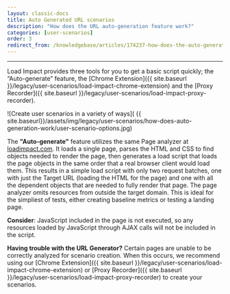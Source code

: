 ```yaml
---
layout: classic-docs
title: Auto Generated URL scenarios
description: "How does the URL auto-generation feature work?"
categories: [user-scenarios]
order: 3
redirect_from: /knowledgebase/articles/174237-how-does-the-auto-generate-feature-work
---
```


***

Load Impact provides three tools for you to get a basic script quickly; the “Auto-generate” feature, the [Chrome Extension]({{ site.baseurl }}/legacy/user-scenarios/load-impact-chrome-extension) and the [Proxy Recorder]({{ site.baseurl }}/legacy/user-scenarios/load-impact-proxy-recorder).

![Create user scenarios in a variety of ways]( {{ site.baseurl}}/assets/img/legacy/user-scenarios/how-does-auto-generation-work/user-scenario-options.jpg)

The **"Auto-generate"** feature utilizes the same Page analyzer at [loadimpact.com](https://www.loadimpact.com/). It loads a single page, parses the HTML and CSS to find objects needed to render the page, then generates a load script that loads the page objects in the same order that a real browser client would load them. This results in a simple load script with only two request batches, one with just the Target URL (loading the HTML for the page) and one with all the dependent objects that are needed to fully render that page. The page analyzer omits resources from outside the target domain. This is ideal for the simpliest of tests, either creating baseline metrics or testing a landing page.


**Consider**:  JavaScript included in the page is not executed, so any resources loaded by JavaScript through AJAX calls will not be included in the script.

**Having trouble with the URL Generator?** Certain pages are unable to be correctly analyzed for scenario creation.  When this occurs, we recommend using our [Chrome Extension]({{ site.baseurl }}/legacy/user-scenarios/load-impact-chrome-extension) or [Proxy Recorder]({{ site.baseurl }}/legacy/user-scenarios/load-impact-proxy-recorder) to create your scenarios.
